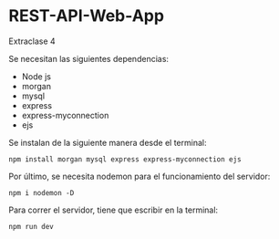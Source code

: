 # REST-API-Web-App
Extraclase 4

Se necesitan las siguientes dependencias:

* Node js
* morgan
* mysql
* express
* express-myconnection
* ejs

Se instalan de la siguiente manera desde el terminal:

`npm install morgan mysql express express-myconnection ejs`

Por último, se necesita nodemon para el funcionamiento del servidor:

`npm i nodemon -D`

Para correr el servidor, tiene que escribir en la terminal:

`npm run dev`

